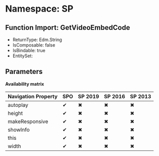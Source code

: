 # Namespace: SP

## Function Import: GetVideoEmbedCode

- ReturnType: Edm.String
- IsComposable: false
- IsBindable: true
- EntitySet: 

## Parameters

**Availability matrix**

Navigation Property | SPO | SP 2019 | SP 2016 | SP 2013
----------|-----|---------|---------|--------
autoplay | ✔ | ✖ | ✖ | ✖
height | ✔ | ✖ | ✖ | ✖
makeResponsive | ✔ | ✖ | ✖ | ✖
showInfo | ✔ | ✖ | ✖ | ✖
this | ✔ | ✖ | ✖ | ✖
width | ✔ | ✖ | ✖ | ✖
